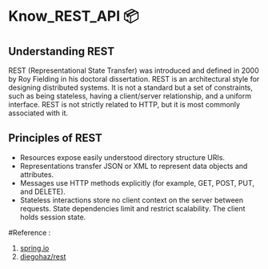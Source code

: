 # Know_REST_API :package:

## Understanding REST

REST (Representational State Transfer) was introduced and defined in 2000 by Roy Fielding in his doctoral dissertation. REST is an architectural style for designing distributed systems. It is not a standard but a set of constraints, such as being stateless, having a client/server relationship, and a uniform interface. REST is not strictly related to HTTP, but it is most commonly associated with it.

## Principles of REST

* Resources expose easily understood directory structure URIs.
* Representations transfer JSON or XML to represent data objects and attributes.
* Messages use HTTP methods explicitly (for example, GET, POST, PUT, and DELETE).
* Stateless interactions store no client context on the server between requests. State dependencies limit and restrict scalability. The client holds session state.


#Reference :
1. [spring.io](https://spring.io/understanding/REST)
2. [diegohaz/rest](https://github.com/diegohaz/rest)


